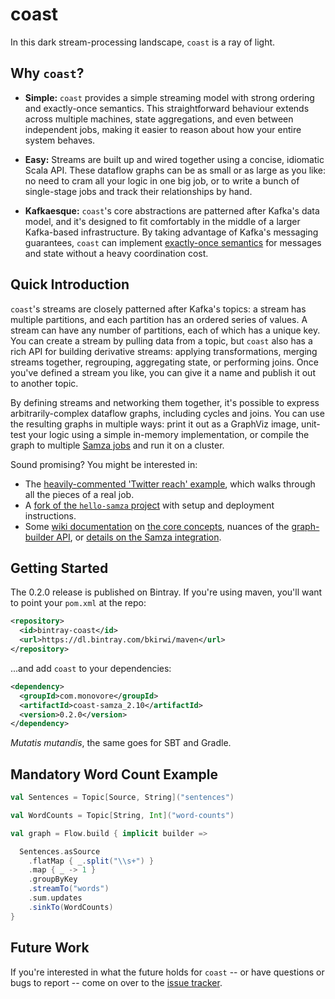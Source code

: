 # coast

In this dark stream-processing landscape, `coast` is a ray of light.

## Why `coast`?

- **Simple:** `coast` provides a simple streaming model with strong ordering and
  exactly-once semantics. This straightforward behaviour extends across multiple
  machines, state aggregations, and even between independent jobs, making it
  easier to reason about how your entire system behaves.

- **Easy:** Streams are built up and wired together using a concise, idiomatic
  Scala API. These dataflow graphs can be as small or as large as you like:
  no need to cram all your logic in one big job, or to write a bunch
  of single-stage jobs and track their relationships by hand.

- **Kafkaesque:** `coast`'s core abstractions are patterned after Kafka's
  data model, and it's designed to fit comfortably in the middle of a larger
  Kafka-based infrastructure. By taking advantage of Kafka's messaging
  guarantees, `coast` can implement [exactly-once semantics][impossible] 
  for messages and state without a heavy coordination cost.

## Quick Introduction

`coast`'s streams are closely patterned after Kafka's topics: a stream has
multiple partitions, and each partition has an ordered series of values. A
stream can have any number of partitions, each of which has a unique key. 
You can  create a stream by pulling data from a topic, but `coast` also
has a rich API for building derivative streams: applying transformations,
merging streams together, regrouping, aggregating state, or performing joins.
Once you've defined a stream you like, you can give it a name and publish it
out to another topic. 

By defining streams and networking them together, it's possible to
express arbitrarily-complex dataflow graphs, including cycles and joins. You can 
use the resulting graphs in multiple ways: print it out as a GraphViz image,
unit-test your logic using a simple in-memory implementation, or compile the 
graph to multiple [Samza jobs][samza] and run it on a cluster.

Sound promising? You might be interested in:
- The [heavily-commented 'Twitter reach' example][twitter-reach],
  which walks through all the pieces of a real job.
- A [fork of the `hello-samza` project][hello-coast] with setup and deployment instructions.
- Some [wiki documentation][wiki] on [the core concepts][wiki-overview],
  nuances of the [graph-builder API][wiki-flow],
  or [details on the Samza integration][wiki-samza].

[samza]: http://samza.apache.org/
[hello-coast]: https://github.com/bkirwi/incubator-samza-hello-samza/tree/hello-coast 
[twitter-reach]: core/src/main/scala/com/monovore/example/coast/TwitterReach.scala
[impossible]: http://ben.kirw.in/2014/11/28/kafka-patterns/
[wiki]: https://github.com/bkirwi/coast/wiki
[wiki-overview]: https://github.com/bkirwi/coast/wiki/Overview
[wiki-flow]: https://github.com/bkirwi/coast/wiki/Flow
[wiki-samza]: https://github.com/bkirwi/coast/wiki/Samza

## Getting Started

The 0.2.0 release is published on Bintray.
If you're using maven, you'll want to point your `pom.xml` at the repo:

```xml
<repository>
  <id>bintray-coast</id>
  <url>https://dl.bintray.com/bkirwi/maven</url>
</repository>
```

...and add `coast` to your dependencies:

```xml
<dependency>
  <groupId>com.monovore</groupId>
  <artifactId>coast-samza_2.10</artifactId>
  <version>0.2.0</version>
</dependency>
```

*Mutatis mutandis*, the same goes for SBT and Gradle.

## Mandatory Word Count Example

```scala
val Sentences = Topic[Source, String]("sentences")

val WordCounts = Topic[String, Int]("word-counts")

val graph = Flow.build { implicit builder =>

  Sentences.asSource
    .flatMap { _.split("\\s+") }
    .map { _ -> 1 }
    .groupByKey
    .streamTo("words")
    .sum.updates
    .sinkTo(WordCounts)
}
```

## Future Work

If you're interested in what the future holds for `coast` --
or have questions or bugs to report -- 
come on over to the [issue tracker][issues].

[issues]: https://github.com/bkirwi/coast/issues
